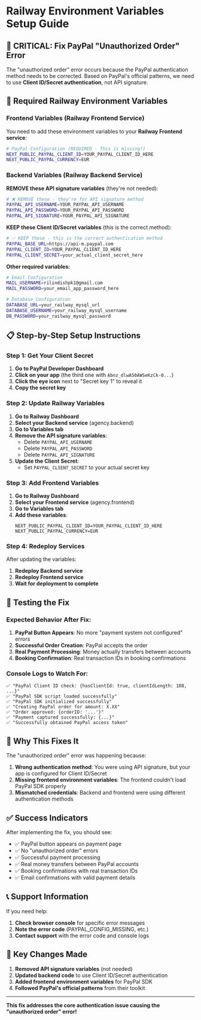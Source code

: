 # Railway Environment Variables Setup Guide

## 🚨 **CRITICAL: Fix PayPal "Unauthorized Order" Error**

The "unauthorized order" error occurs because the PayPal authentication method needs to be corrected. Based on PayPal's official patterns, we need to use **Client ID/Secret authentication**, not API signature.

## 🔧 **Required Railway Environment Variables**

### **Frontend Variables (Railway Frontend Service)**

You need to add these environment variables to your **Railway Frontend service**:

```bash
# PayPal Configuration (REQUIRED - This is missing!)
NEXT_PUBLIC_PAYPAL_CLIENT_ID=YOUR_PAYPAL_CLIENT_ID_HERE
NEXT_PUBLIC_PAYPAL_CURRENCY=EUR
```

### **Backend Variables (Railway Backend Service)**

**REMOVE these API signature variables** (they're not needed):
```bash
# ❌ REMOVE these - they're for API signature method
PAYPAL_API_USERNAME=YOUR_PAYPAL_API_USERNAME
PAYPAL_API_PASSWORD=YOUR_PAYPAL_API_PASSWORD
PAYPAL_API_SIGNATURE=YOUR_PAYPAL_API_SIGNATURE
```

**KEEP these Client ID/Secret variables** (this is the correct method):
```bash
# ✅ KEEP these - this is the correct authentication method
PAYPAL_BASE_URL=https://api-m.paypal.com
PAYPAL_CLIENT_ID=YOUR_PAYPAL_CLIENT_ID_HERE
PAYPAL_CLIENT_SECRET=your_actual_client_secret_here
```

**Other required variables:**
```bash
# Email Configuration
MAIL_USERNAME=rilindishpk1@gmail.com
MAIL_PASSWORD=your_email_app_password_here

# Database Configuration
DATABASE_URL=your_railway_mysql_url
DATABASE_USERNAME=your_railway_mysql_username
DB_PASSWORD=your_railway_mysql_password
```

## 📋 **Step-by-Step Setup Instructions**

### **Step 1: Get Your Client Secret**

1. **Go to PayPal Developer Dashboard**
2. **Click on your app** (the third one with `Abnz_dlwA50AWSeKzCk-0...`)
3. **Click the eye icon** next to "Secret key 1" to reveal it
4. **Copy the secret key**

### **Step 2: Update Railway Variables**

1. **Go to Railway Dashboard**
2. **Select your Backend service** (agency.backend)
3. **Go to Variables tab**
4. **Remove the API signature variables**:
   - Delete `PAYPAL_API_USERNAME`
   - Delete `PAYPAL_API_PASSWORD`
   - Delete `PAYPAL_API_SIGNATURE`
5. **Update the Client Secret**:
   - Set `PAYPAL_CLIENT_SECRET` to your actual secret key

### **Step 3: Add Frontend Variables**

1. **Go to Railway Dashboard**
2. **Select your Frontend service** (agency.frontend)
3. **Go to Variables tab**
4. **Add these variables**:
   ```
   NEXT_PUBLIC_PAYPAL_CLIENT_ID=YOUR_PAYPAL_CLIENT_ID_HERE
   NEXT_PUBLIC_PAYPAL_CURRENCY=EUR
   ```

### **Step 4: Redeploy Services**

After updating the variables:

1. **Redeploy Backend service**
2. **Redeploy Frontend service**
3. **Wait for deployment to complete**

## 🧪 **Testing the Fix**

### **Expected Behavior After Fix:**

1. **PayPal Button Appears**: No more "payment system not configured" errors
2. **Successful Order Creation**: PayPal accepts the order
3. **Real Payment Processing**: Money actually transfers between accounts
4. **Booking Confirmation**: Real transaction IDs in booking confirmations

### **Console Logs to Watch For:**

```
✅ "PayPal Client ID check: {hasClientId: true, clientIdLength: 108, ...}"
✅ "PayPal SDK script loaded successfully"
✅ "PayPal SDK initialized successfully"
✅ "Creating PayPal order for amount: X.XX"
✅ "Order approved: {orderID: '...'}"
✅ "Payment captured successfully: {...}"
✅ "Successfully obtained PayPal access token"
```

## 🚨 **Why This Fixes It**

The "unauthorized order" error was happening because:

1. **Wrong authentication method**: You were using API signature, but your app is configured for Client ID/Secret
2. **Missing frontend environment variables**: The frontend couldn't load PayPal SDK properly
3. **Mismatched credentials**: Backend and frontend were using different authentication methods

## ✅ **Success Indicators**

After implementing the fix, you should see:

- ✅ PayPal button appears on payment page
- ✅ No "unauthorized order" errors
- ✅ Successful payment processing
- ✅ Real money transfers between PayPal accounts
- ✅ Booking confirmations with real transaction IDs
- ✅ Email confirmations with valid payment details

## 📞 **Support Information**

If you need help:

1. **Check browser console** for specific error messages
2. **Note the error code** (PAYPAL_CONFIG_MISSING, etc.)
3. **Contact support** with the error code and console logs

## 🎯 **Key Changes Made**

1. **Removed API signature variables** (not needed)
2. **Updated backend code** to use Client ID/Secret authentication
3. **Added frontend environment variables** for PayPal SDK
4. **Followed PayPal's official patterns** from their toolkit

---

**This fix addresses the core authentication issue causing the "unauthorized order" error!**
